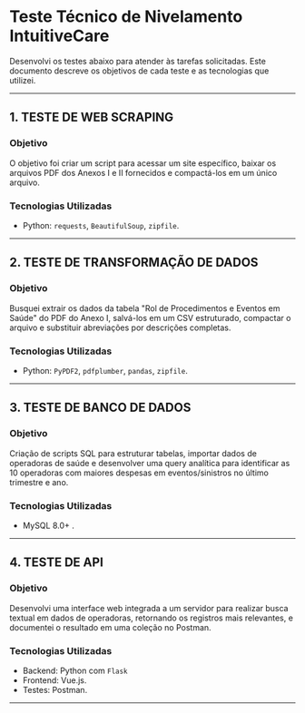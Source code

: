 # Teste Técnico de Nivelamento IntuitiveCare

Desenvolvi os testes abaixo para atender às tarefas solicitadas. Este documento descreve os objetivos de cada teste e as tecnologias que utilizei.

---

## 1. TESTE DE WEB SCRAPING

### Objetivo
O objetivo foi criar um script para acessar um site específico, baixar os arquivos PDF dos Anexos I e II fornecidos e compactá-los em um único arquivo.

### Tecnologias Utilizadas
- Python: `requests`, `BeautifulSoup`, `zipfile`.  
---

## 2. TESTE DE TRANSFORMAÇÃO DE DADOS

### Objetivo
Busquei extrair os dados da tabela "Rol de Procedimentos e Eventos em Saúde" do PDF do Anexo I, salvá-los em um CSV estruturado, compactar o arquivo e substituir abreviações por descrições completas.

### Tecnologias Utilizadas
- Python: `PyPDF2`, `pdfplumber`, `pandas`, `zipfile`.
  
---

## 3. TESTE DE BANCO DE DADOS

### Objetivo
Criação de scripts SQL para estruturar tabelas, importar dados de operadoras de saúde e desenvolver uma query analítica para identificar as 10 operadoras com maiores despesas em eventos/sinistros no último trimestre e ano.

### Tecnologias Utilizadas
- MySQL 8.0+ .

---

## 4. TESTE DE API

### Objetivo
Desenvolvi uma interface web integrada a um servidor para realizar busca textual em dados de operadoras, retornando os registros mais relevantes, e documentei o resultado em uma coleção no Postman.

### Tecnologias Utilizadas
- Backend: Python com `Flask`
- Frontend: Vue.js.  
- Testes: Postman.

---
